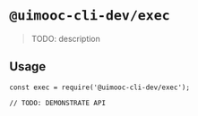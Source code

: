 # `@uimooc-cli-dev/exec`

> TODO: description

## Usage

```
const exec = require('@uimooc-cli-dev/exec');

// TODO: DEMONSTRATE API
```

